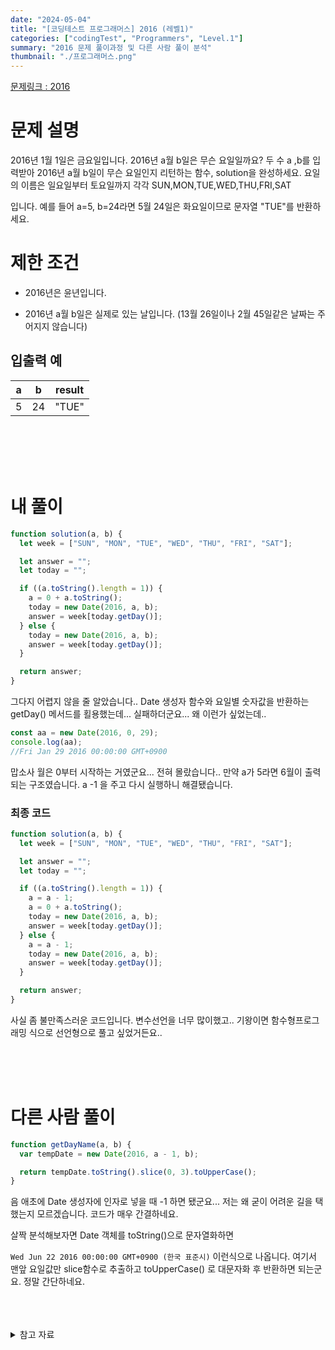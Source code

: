 ```yaml
---
date: "2024-05-04"
title: "[코딩테스트 프로그래머스] 2016 (레벨1)"
categories: ["codingTest", "Programmers", "Level.1"]
summary: "2016 문제 풀이과정 및 다른 사람 풀이 분석"
thumbnail: "./프로그래머스.png"
---
```


[문제링크 : 2016](https://school.programmers.co.kr/learn/courses/30/lessons/12901)

# 문제 설명

2016년 1월 1일은 금요일입니다. 2016년 a월 b일은 무슨 요일일까요? 두 수 a ,b를 입력받아 2016년 a월 b일이 무슨 요일인지 리턴하는 함수, solution을 완성하세요. 요일의 이름은 일요일부터 토요일까지 각각 SUN,MON,TUE,WED,THU,FRI,SAT

입니다. 예를 들어 a=5, b=24라면 5월 24일은 화요일이므로 문자열 "TUE"를 반환하세요.

# 제한 조건

- 2016년은 윤년입니다.

- 2016년 a월 b일은 실제로 있는 날입니다. (13월 26일이나 2월 45일같은 날짜는 주어지지 않습니다)

## 입출력 예

|a|b|result|
|-|-|------|
|5|24|"TUE"|

<br>
<br>
<br>
<br>

# 내 풀이

```js
function solution(a, b) {
  let week = ["SUN", "MON", "TUE", "WED", "THU", "FRI", "SAT"];

  let answer = "";
  let today = "";

  if ((a.toString().length = 1)) {
    a = 0 + a.toString();
    today = new Date(2016, a, b);
    answer = week[today.getDay()];
  } else {
    today = new Date(2016, a, b);
    answer = week[today.getDay()];
  }

  return answer;
}
```

그다지 어렵지 않을 줄 알았습니다.. Date 생성자 함수와 요일별 숫자값을 반환하는 getDay() 메서드를 횔용했는데... 실패하더군요... 왜 이런가 싶었는데..

```js
const aa = new Date(2016, 0, 29);
console.log(aa);
//Fri Jan 29 2016 00:00:00 GMT+0900
```

맙소사 월은 0부터 시작하는 거였군요... 전혀 몰랐습니다.. 만약 a가 5라면 6월이 출력되는 구조였습니다. a -1 을 주고 다시 실행하니 해결됐습니다.

### 최종 코드

```js
function solution(a, b) {
  let week = ["SUN", "MON", "TUE", "WED", "THU", "FRI", "SAT"];

  let answer = "";
  let today = "";

  if ((a.toString().length = 1)) {
    a = a - 1;
    a = 0 + a.toString();
    today = new Date(2016, a, b);
    answer = week[today.getDay()];
  } else {
    a = a - 1;
    today = new Date(2016, a, b);
    answer = week[today.getDay()];
  }

  return answer;
}
```

사실 좀 불만족스러운 코드입니다. 변수선언을 너무 많이했고.. 기왕이면 함수형프로그래밍 식으로 선언형으로 풀고 싶었거든요..

<br>
<br>
<br>

# 다른 사람 풀이

```js
function getDayName(a, b) {
  var tempDate = new Date(2016, a - 1, b);

  return tempDate.toString().slice(0, 3).toUpperCase();
}
```

음 애초에 Date 생성자에 인자로 넣을 때 -1 하면 됐군요... 저는 왜 굳이 어려운 길을 택했는지 모르겠습니다. 코드가 매우 간결하네요.

살짝 분석해보자면 Date 객체를 toString()으로 문자열화하면

`Wed Jun 22 2016 00:00:00 GMT+0900 (한국 표준시)`
이런식으로 나옵니다. 여기서 맨앞 요일값만 slice함수로 추출하고 toUpperCase() 로 대문자화 후 반환하면 되는군요. 정말 간단하네요.

<br>
<br>
<br>

<details>

<summary>참고 자료</summary>

<div markdown="1">

https://www.freecodecamp.org/korean/news/javascript-number-to-string/

https://developer.mozilla.org/ko/docs/Web/JavaScript/Reference/Global_Objects/Date#%EC%98%88%EC%A0%9C

</div>

</details>
